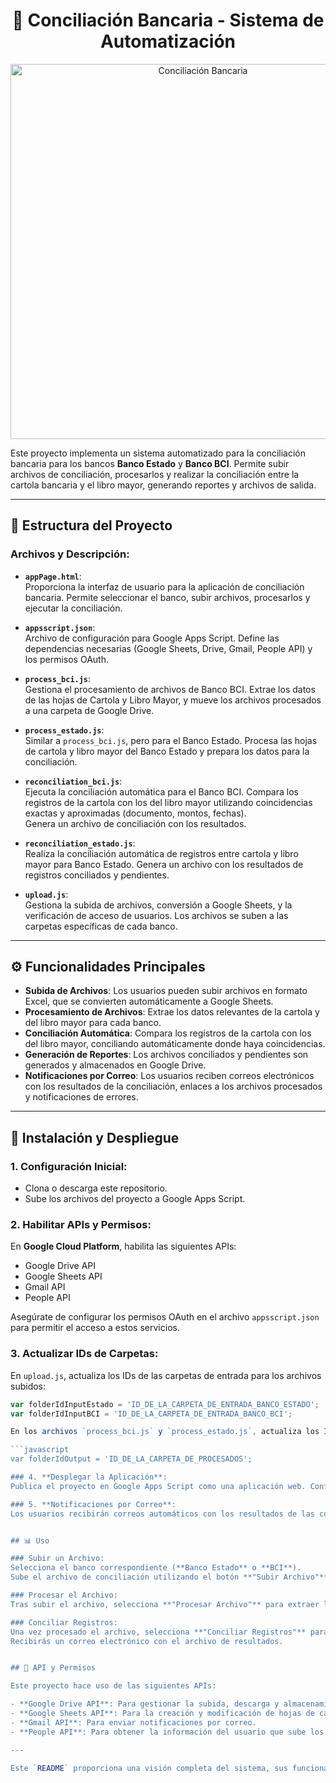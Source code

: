 <h1 align="center">🏦 Conciliación Bancaria - Sistema de Automatización</h1> 

<p align="center"> 
  <img src="https://www.hyl.cl/assets/img/inicio_bg.jpg" alt="Conciliación Bancaria" width="600"> 
</p>

Este proyecto implementa un sistema automatizado para la conciliación bancaria para los bancos **Banco Estado** y **Banco BCI**. Permite subir archivos de conciliación, procesarlos y realizar la conciliación entre la cartola bancaria y el libro mayor, generando reportes y archivos de salida.

---

## 📂 Estructura del Proyecto

### Archivos y Descripción:

- **`appPage.html`**:  
  Proporciona la interfaz de usuario para la aplicación de conciliación bancaria. Permite seleccionar el banco, subir archivos, procesarlos y ejecutar la conciliación.

- **`appsscript.json`**:  
  Archivo de configuración para Google Apps Script. Define las dependencias necesarias (Google Sheets, Drive, Gmail, People API) y los permisos OAuth.

- **`process_bci.js`**:  
  Gestiona el procesamiento de archivos de Banco BCI. Extrae los datos de las hojas de Cartola y Libro Mayor, y mueve los archivos procesados a una carpeta de Google Drive.

- **`process_estado.js`**:  
  Similar a `process_bci.js`, pero para el Banco Estado. Procesa las hojas de cartola y libro mayor del Banco Estado y prepara los datos para la conciliación.

- **`reconciliation_bci.js`**:  
  Ejecuta la conciliación automática para el Banco BCI. Compara los registros de la cartola con los del libro mayor utilizando coincidencias exactas y aproximadas (documento, montos, fechas).  
  Genera un archivo de conciliación con los resultados.

- **`reconciliation_estado.js`**:  
  Realiza la conciliación automática de registros entre cartola y libro mayor para Banco Estado. Genera un archivo con los resultados de registros conciliados y pendientes.

- **`upload.js`**:  
  Gestiona la subida de archivos, conversión a Google Sheets, y la verificación de acceso de usuarios. Los archivos se suben a las carpetas específicas de cada banco.

---

## ⚙️ Funcionalidades Principales

- **Subida de Archivos**: Los usuarios pueden subir archivos en formato Excel, que se convierten automáticamente a Google Sheets.
- **Procesamiento de Archivos**: Extrae los datos relevantes de la cartola y del libro mayor para cada banco.
- **Conciliación Automática**: Compara los registros de la cartola con los del libro mayor, conciliando automáticamente donde haya coincidencias.
- **Generación de Reportes**: Los archivos conciliados y pendientes son generados y almacenados en Google Drive.
- **Notificaciones por Correo**: Los usuarios reciben correos electrónicos con los resultados de la conciliación, enlaces a los archivos procesados y notificaciones de errores.

---

## 🚀 Instalación y Despliegue

### 1. **Configuración Inicial**:
   - Clona o descarga este repositorio.
   - Sube los archivos del proyecto a Google Apps Script.

### 2. **Habilitar APIs y Permisos**:
   En **Google Cloud Platform**, habilita las siguientes APIs:
   - Google Drive API
   - Google Sheets API
   - Gmail API
   - People API

   Asegúrate de configurar los permisos OAuth en el archivo `appsscript.json` para permitir el acceso a estos servicios.

### 3. **Actualizar IDs de Carpetas**:
   En `upload.js`, actualiza los IDs de las carpetas de entrada para los archivos subidos:

   ```javascript
   var folderIdInputEstado = 'ID_DE_LA_CARPETA_DE_ENTRADA_BANCO_ESTADO';
   var folderIdInputBCI = 'ID_DE_LA_CARPETA_DE_ENTRADA_BANCO_BCI';

  En los archivos `process_bci.js` y `process_estado.js`, actualiza los IDs de las carpetas de salida:
  
  ```javascript
  var folderIdOutput = 'ID_DE_LA_CARPETA_DE_PROCESADOS';

### 4. **Desplegar la Aplicación**:
  Publica el proyecto en Google Apps Script como una aplicación web. Configura el acceso para que "Cualquiera, incluso anónimos" pueda acceder a la web, pero limita la funcionalidad de     subida de archivos a usuarios con dominio @hyl.cl.
  
### 5. **Notificaciones por Correo**:
  Los usuarios recibirán correos automáticos con los resultados de las conciliaciones, archivos procesados y notificaciones de errores.


## 📊 Uso

### Subir un Archivo:
Selecciona el banco correspondiente (**Banco Estado** o **BCI**).  
Sube el archivo de conciliación utilizando el botón **"Subir Archivo"**.

### Procesar el Archivo:
Tras subir el archivo, selecciona **"Procesar Archivo"** para extraer los datos necesarios de la cartola y el libro mayor.

### Conciliar Registros:
Una vez procesado el archivo, selecciona **"Conciliar Registros"** para ejecutar la conciliación automática.  
Recibirás un correo electrónico con el archivo de resultados.


## 🔐 API y Permisos

Este proyecto hace uso de las siguientes APIs:

- **Google Drive API**: Para gestionar la subida, descarga y almacenamiento de archivos.
- **Google Sheets API**: Para la creación y modificación de hojas de cálculo.
- **Gmail API**: Para enviar notificaciones por correo.
- **People API**: Para obtener la información del usuario que sube los archivos.

---

Este `README` proporciona una visión completa del sistema, sus funcionalidades, y su configuración. Si tienes dudas adicionales, revisa los comentarios dentro de los archivos fuente para obtener más detalles.
